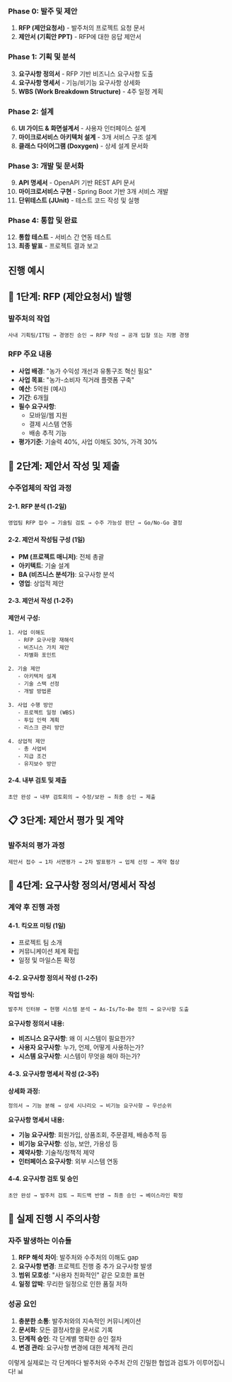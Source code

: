 ### **Phase 0: 발주 및 제안**

1. **RFP (제안요청서)** - 발주처의 프로젝트 요청 문서
2. **제안서 (기획안 PPT)** - RFP에 대한 응답 제안서

### **Phase 1: 기획 및 분석**

3. **요구사항 정의서** - RFP 기반 비즈니스 요구사항 도출
4. **요구사항 명세서** - 기능/비기능 요구사항 상세화
5. **WBS (Work Breakdown Structure)** - 4주 일정 계획

### **Phase 2: 설계**

6. **UI 가이드 & 화면설계서** - 사용자 인터페이스 설계
7. **마이크로서비스 아키텍처 설계** - 3개 서비스 구조 설계
8. **클래스 다이어그램 (Doxygen)** - 상세 설계 문서화

### **Phase 3: 개발 및 문서화**

9. **API 명세서** - OpenAPI 기반 REST API 문서
10. **마이크로서비스 구현** - Spring Boot 기반 3개 서비스 개발
11. **단위테스트 (JUnit)** - 테스트 코드 작성 및 실행

### **Phase 4: 통합 및 완료**

12. **통합 테스트** - 서비스 간 연동 테스트
13. **최종 발표** - 프로젝트 결과 보고


## 진행 예시

## 🏢 1단계: RFP (제안요청서) 발행

### **발주처의 작업**

```
사내 기획팀/IT팀 → 경영진 승인 → RFP 작성 → 공개 입찰 또는 지명 경쟁
```

### **RFP 주요 내용**

- **사업 배경**: "농가 수익성 개선과 유통구조 혁신 필요"
- **사업 목표**: "농가-소비자 직거래 플랫폼 구축"
- **예산**: 5억원 (예시)
- **기간**: 6개월
- **필수 요구사항**:
    - 모바일/웹 지원
    - 결제 시스템 연동
    - 배송 추적 기능
- **평가기준**: 기술력 40%, 사업 이해도 30%, 가격 30%

## 📝 2단계: 제안서 작성 및 제출

### **수주업체의 작업 과정**

#### **2-1. RFP 분석 (1-2일)**

```
영업팀 RFP 접수 → 기술팀 검토 → 수주 가능성 판단 → Go/No-Go 결정
```

#### **2-2. 제안서 작성팀 구성 (1일)**

- **PM (프로젝트 매니저)**: 전체 총괄
- **아키텍트**: 기술 설계
- **BA (비즈니스 분석가)**: 요구사항 분석
- **영업**: 상업적 제안

#### **2-3. 제안서 작성 (1-2주)**

**제안서 구성:**

```
1. 사업 이해도
   - RFP 요구사항 재해석
   - 비즈니스 가치 제안
   - 차별화 포인트

2. 기술 제안
   - 아키텍처 설계
   - 기술 스택 선정
   - 개발 방법론

3. 사업 수행 방안
   - 프로젝트 일정 (WBS)
   - 투입 인력 계획
   - 리스크 관리 방안

4. 상업적 제안
   - 총 사업비
   - 지급 조건
   - 유지보수 방안
```

#### **2-4. 내부 검토 및 제출**

```
초안 완성 → 내부 검토회의 → 수정/보완 → 최종 승인 → 제출
```

## 📋 3단계: 제안서 평가 및 계약

### **발주처의 평가 과정**

```
제안서 접수 → 1차 서면평가 → 2차 발표평가 → 업체 선정 → 계약 협상
```

## 📑 4단계: 요구사항 정의서/명세서 작성

### **계약 후 진행 과정**

#### **4-1. 킥오프 미팅 (1일)**

- 프로젝트 팀 소개
- 커뮤니케이션 체계 확립
- 일정 및 마일스톤 확정

#### **4-2. 요구사항 정의서 작성 (1-2주)**

**작업 방식:**

```
발주처 인터뷰 → 현행 시스템 분석 → As-Is/To-Be 정의 → 요구사항 도출
```

**요구사항 정의서 내용:**

- **비즈니스 요구사항**: 왜 이 시스템이 필요한가?
- **사용자 요구사항**: 누가, 언제, 어떻게 사용하는가?
- **시스템 요구사항**: 시스템이 무엇을 해야 하는가?

#### **4-3. 요구사항 명세서 작성 (2-3주)**

**상세화 과정:**

```
정의서 → 기능 분해 → 상세 시나리오 → 비기능 요구사항 → 우선순위
```

**요구사항 명세서 내용:**

- **기능 요구사항**: 회원가입, 상품조회, 주문결제, 배송추적 등
- **비기능 요구사항**: 성능, 보안, 가용성 등
- **제약사항**: 기술적/정책적 제약
- **인터페이스 요구사항**: 외부 시스템 연동

#### **4-4. 요구사항 검토 및 승인**

```
초안 완성 → 발주처 검토 → 피드백 반영 → 최종 승인 → 베이스라인 확정
```

## 🔄 실제 진행 시 주의사항

### **자주 발생하는 이슈들**

1. **RFP 해석 차이**: 발주처와 수주처의 이해도 gap
2. **요구사항 변경**: 프로젝트 진행 중 추가 요구사항 발생
3. **범위 모호성**: "사용자 친화적인" 같은 모호한 표현
4. **일정 압박**: 무리한 일정으로 인한 품질 저하

### **성공 요인**

1. **충분한 소통**: 발주처와의 지속적인 커뮤니케이션
2. **문서화**: 모든 결정사항을 문서로 기록
3. **단계적 승인**: 각 단계별 명확한 승인 절차
4. **변경 관리**: 요구사항 변경에 대한 체계적 관리

이렇게 실제로는 각 단계마다 발주처와 수주처 간의 긴밀한 협업과 검토가 이루어집니다! 📊
